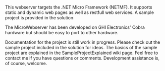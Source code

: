 This webserver targets the .NET Micro Framework (NETMF).  It supports static and dynamic web pages as well as restfull web services.  A sample project is provided in the solution

The MicroWebserver has been developed on GHI Electronics' Cobra hardware but should be easy to port to other hardware.

Documentation for the project is still work in progress.  Please check out the sample project included in the solution for ideas.  The basics of the sample project are explained in the SampleProjectExplained wiki page.  Feel free to contact me if you have questions or comments.  Development assistance is, of course, welcome.